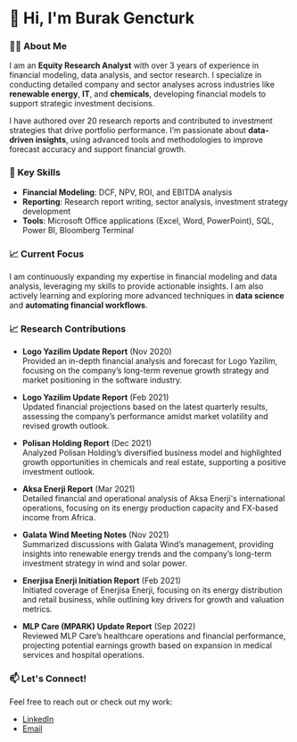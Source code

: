 # 👋 Hi, I'm Burak Gencturk

### 👨‍💻 About Me
I am an **Equity Research Analyst** with over 3 years of experience in financial modeling, data analysis, and sector research. I specialize in conducting detailed company and sector analyses across industries like **renewable energy**, **IT**, and **chemicals**, developing financial models to support strategic investment decisions.

I have authored over 20 research reports and contributed to investment strategies that drive portfolio performance. I’m passionate about **data-driven insights**, using advanced tools and methodologies to improve forecast accuracy and support financial growth.

### 💼 Key Skills
- **Financial Modeling**: DCF, NPV, ROI, and EBITDA analysis
- **Reporting**: Research report writing, sector analysis, investment strategy development
- **Tools**: Microsoft Office applications (Excel, Word, PowerPoint), SQL, Power BI, Bloomberg Terminal

### 📈 Current Focus
I am continuously expanding my expertise in financial modeling and data analysis, leveraging my skills to provide actionable insights. I am also actively learning and exploring more advanced techniques in **data science** and **automating financial workflows**.

### 📈 Research Contributions

- **Logo Yazilim Update Report** (Nov 2020)  
  Provided an in-depth financial analysis and forecast for Logo Yazilim, focusing on the company’s long-term revenue growth strategy and market positioning in the software industry.

- **Logo Yazilim Update Report** (Feb 2021)  
  Updated financial projections based on the latest quarterly results, assessing the company’s performance amidst market volatility and revised growth outlook.

- **Polisan Holding Report** (Dec 2021)  
  Analyzed Polisan Holding’s diversified business model and highlighted growth opportunities in chemicals and real estate, supporting a positive investment outlook.

- **Aksa Enerji Report** (Mar 2021)  
  Detailed financial and operational analysis of Aksa Enerji's international operations, focusing on its energy production capacity and FX-based income from Africa.

- **Galata Wind Meeting Notes** (Nov 2021)  
  Summarized discussions with Galata Wind’s management, providing insights into renewable energy trends and the company’s long-term investment strategy in wind and solar power.

- **Enerjisa Enerji Initiation Report** (Feb 2021)  
  Initiated coverage of Enerjisa Enerji, focusing on its energy distribution and retail business, while outlining key drivers for growth and valuation metrics.

- **MLP Care (MPARK) Update Report** (Sep 2022)  
  Reviewed MLP Care’s healthcare operations and financial performance, projecting potential earnings growth based on expansion in medical services and hospital operations.


### 📫 Let's Connect!
Feel free to reach out or check out my work:
- [LinkedIn](https://www.linkedin.com/in/burakgencturk/)
- [Email](mailto:burakgencturk@gmail.com)


